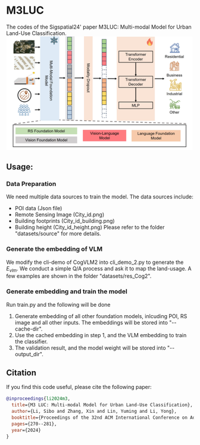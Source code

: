 # M3LUC
The codes of the Sigspatial24' paper M3LUC: Multi-modal Model for Urban Land-Use Classification.
<img src="./image/fig1.png" width="500">

## Usage: 
### Data Preparation
We need multiple data sources to train the model. The data sources include:
- POI data (Json file)
- Remote Sensing Image (City_id.png)
- Building footprints (City_id_building.png)
- Building height (City_id_height.png)
Please refer to the folder "datasets/source" for more details.

### Generate the embedding of VLM
We modify the cli-demo of CogVLM2 into cli_demo_2.py to generate the $E_{vlm}$. We conduct a simple Q/A process and ask it to map the land-usage. A few examples are shown in the folder "datasets/res_Cog2".

### Generate embedding and train the model
Run train.py and the following will be done
1. Generate embedding of all other foundation models, inlcuding POI, RS image and all other inputs. The embeddings will be stored into "--cache-dir".
2. Use the cached embedding in step 1, and the VLM embedding to train the classifier. 
3. The validation result, and the model weight will be stored into "--output_dir".

## Citation
If you find this code useful, please cite the following paper:
```bibtex
@inproceedings{li2024m3,
  title={M3 LUC: Multi-modal Model for Urban Land-Use Classification},
  author={Li, Sibo and Zhang, Xin and Lin, Yuming and Li, Yong},
  booktitle={Proceedings of the 32nd ACM International Conference on Advances in Geographic Information Systems},
  pages={270--281},
  year={2024}
}
```